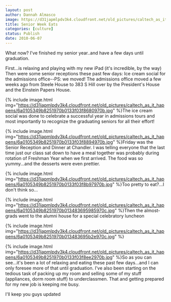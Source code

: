 ```yaml
---
layout: post
author: Dannah Almasco
image: https://d31japmlpdv3k4.cloudfront.net/old_pictures/caltech_as_it_happens/6a0105349b8251970b013483694e44970c.jpg
title: Senior Week Eats
categories: [culture]
status: Publish
date: 2010-06-07
---
```


What now? I've finished my senior year..and have a few days until graduation.

First...is relaxing and playing with my new iPad (it's incredible, by the way)
Then were some senior receptions these past few days:
Ice cream social for the admissions office--PS: we moved! The admissions office moved a few weeks ago from Steele House to 383 S Hill over by the President's House and the Einstein Papers House. 


{% include image.html img="https://d31japmlpdv3k4.cloudfront.net/old_pictures/caltech_as_it_happens/6a0105349b8251970b0133f03f8680970b.jpg" %}The ice cream social was done to celebrate a successful year in admissions tours and most importantly to recognize the graduating seniors for all their effort!


{% include image.html img="https://d31japmlpdv3k4.cloudfront.net/old_pictures/caltech_as_it_happens/6a0105349b8251970b0133f03f8894970b.jpg" %}Friday was the Senior Reception and Dinner at Chandler. I was telling everyone that the last time just our class sat down to have a meal together was probably during rotation of Freshman Year when we first arrived. The food was so yummy...and the desserts were even prettier.


{% include image.html img="https://d31japmlpdv3k4.cloudfront.net/old_pictures/caltech_as_it_happens/6a0105349b8251970b0133f03f8b97970b.jpg" %}Too pretty to eat?...I don't think so...


{% include image.html img="https://d31japmlpdv3k4.cloudfront.net/old_pictures/caltech_as_it_happens/6a0105349b8251970b013483695985970c.jpg" %}Then the almost-grads went to the alumni house for a special celebratory luncheon

{% include image.html img="https://d31japmlpdv3k4.cloudfront.net/old_pictures/caltech_as_it_happens/6a0105349b8251970b013483695b2e970c.jpg" %}

{% include image.html img="https://d31japmlpdv3k4.cloudfront.net/old_pictures/caltech_as_it_happens/6a0105349b8251970b0133f03f8ee2970b.jpg" %}So as you can see...it's been a lot of relaxing and eating these past few days...and I can only foresee more of that until graduation. I've also been starting on the tedious task of packing up my room and selling some of my stuff (appliances, dorm room stuff) to underclassmen. That and getting prepared for my new job is keeping me busy.

I'll keep you guys updated
